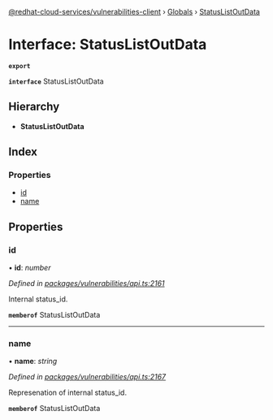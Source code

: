[@redhat-cloud-services/vulnerabilities-client](../README.md) › [Globals](../globals.md) › [StatusListOutData](statuslistoutdata.md)

# Interface: StatusListOutData

**`export`** 

**`interface`** StatusListOutData

## Hierarchy

* **StatusListOutData**

## Index

### Properties

* [id](statuslistoutdata.md#id)
* [name](statuslistoutdata.md#name)

## Properties

###  id

• **id**: *number*

*Defined in [packages/vulnerabilities/api.ts:2161](https://github.com/RedHatInsights/javascript-clients/blob/master/packages/vulnerabilities/api.ts#L2161)*

Internal status_id.

**`memberof`** StatusListOutData

___

###  name

• **name**: *string*

*Defined in [packages/vulnerabilities/api.ts:2167](https://github.com/RedHatInsights/javascript-clients/blob/master/packages/vulnerabilities/api.ts#L2167)*

Represenation of internal status_id.

**`memberof`** StatusListOutData
